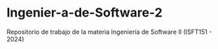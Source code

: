 # Ingenier-a-de-Software-2
Repositorio de trabajo de la materia Ingeniería de Software II (ISFT151 - 2024)
